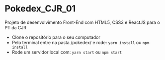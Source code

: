 # Pokedex_CJR_01
 Projeto de desenvolvimento Front-End com HTML5, CSS3 e ReactJS para o PT da CJR

* Clone o repositório para o seu computador
* Pelo terminal entre na pasta /pokedex/ e rode: `yarn install` ou `npm install`
* Rode um servidor local com: `yarn start` ou `npm start`

